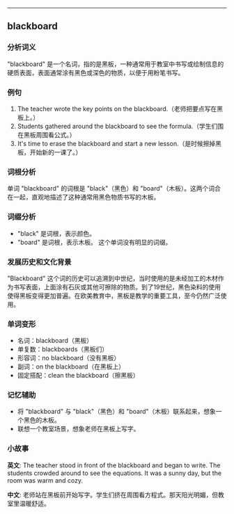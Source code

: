 
---------------
## blackboard
### 分析词义
"blackboard" 是一个名词，指的是黑板，一种通常用于教室中书写或绘制信息的硬质表面，表面通常涂有黑色或深色的物质，以便于用粉笔书写。

### 例句
1. The teacher wrote the key points on the blackboard.（老师把要点写在黑板上。）
2. Students gathered around the blackboard to see the formula.（学生们围在黑板周围看公式。）
3. It's time to erase the blackboard and start a new lesson.（是时候擦掉黑板，开始新的一课了。）

### 词根分析
单词 "blackboard" 的词根是 "black"（黑色）和 "board"（木板）。这两个词合在一起，直观地描述了这种通常用黑色物质书写的木板。

### 词缀分析
- "black" 是词根，表示颜色。
- "board" 是词根，表示木板。
这个单词没有明显的词缀。

### 发展历史和文化背景
"Blackboard" 这个词的历史可以追溯到中世纪，当时使用的是未经加工的木材作为书写表面，上面涂有石灰或其他可擦除的物质。到了19世纪，黑色染料的使用使得黑板变得更加普遍。在欧美教育中，黑板是教学的重要工具，至今仍然广泛使用。

### 单词变形
- 名词：blackboard（黑板）
- 单复数：blackboards（黑板们）
- 形容词：no blackboard（没有黑板）
- 副词：on the blackboard（在黑板上）
- 固定搭配：clean the blackboard（擦黑板）

### 记忆辅助
- 将 "blackboard" 与 "black"（黑色）和 "board"（木板）联系起来，想象一个黑色的木板。
- 联想一个教室场景，想象老师在黑板上写字。

### 小故事
**英文**:
The teacher stood in front of the blackboard and began to write. The students crowded around to see the equations. It was a sunny day, but the room was warm and cozy.

**中文**:
老师站在黑板前开始写字。学生们挤在周围看方程式。那天阳光明媚，但教室里温暖舒适。

